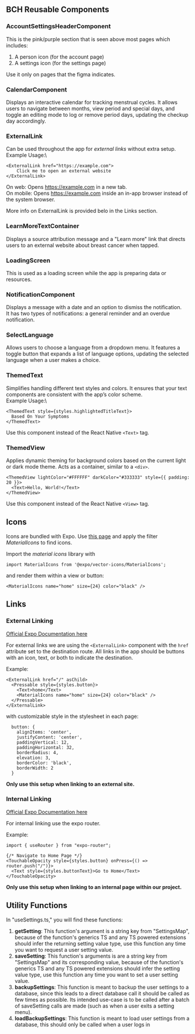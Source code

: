 ## BCH Reusable Components

### AccountSettingsHeaderComponent

This is the pink/purple section that is seen above most pages which includes:

1. A person icon (for the account page)
2. A settings icon (for the settings page)

Use it only on pages that the figma indicates.

### CalendarComponent

Displays an interactive calendar for tracking menstrual cycles. It allows users to navigate between months, view period and special days, and toggle an editing mode to log or remove period days, updating the checkup day accordingly.

### ExternalLink

Can be used throughout the app for _external links_ without extra setup.\
Example Usage:\

```
<ExternalLink href="https://example.com">
    Click me to open an external website
</ExternalLink>
```

On web: Opens https://example.com in a new tab.\
On mobile: Opens https://example.com inside an in-app browser instead of the system browser.

More info on ExternalLink is provided belo in the Links section.

### LearnMoreTextContainer

Displays a source attribution message and a "Learn more" link that directs users to an external website about breast cancer when tapped.

### LoadingScreen

This is used as a loading screen while the app is preparing data or resources.

### NotificationComponent

Displays a message with a date and an option to dismiss the notification.\
It has two types of notifications: a general reminder and an overdue notification.

### SelectLanguage

Allows users to choose a language from a dropdown menu. It features a toggle button that expands a list of language options, updating the selected language when a user makes a choice.

### ThemedText

Simplifies handling different text styles and colors. It ensures that your text components are consistent with the app’s color scheme.\
Example Usage:\

```
<ThemedText style={styles.highlightedTitleText}>
  Based On Your Symptoms
</ThemedText>
```

Use this component instead of the React Native `<Text>` tag.

### ThemedView

Applies dynamic theming for background colors based on the current light or dark mode theme. Acts as a container, similar to a `<div>`.

```
<ThemedView lightColor="#FFFFFF" darkColor="#333333" style={{ padding: 20 }}>
  <Text>Hello, World!</Text>
</ThemedView>
```

Use this component instead of the React Native `<View>` tag.

## Icons

Icons are bundled with Expo. Use [this page](https://icons.expo.fyi/Index) and apply the filter _MaterialIcons_ to find icons.

Import the _material icons_ library with

`import MaterialIcons from '@expo/vector-icons/MaterialIcons';`

and render them within a view or button:

`<MaterialIcons name="home" size={24} color="black" />`

## Links

### External Linking

[Official Expo Documentation here](https://docs.expo.dev/router/navigating-pages)

For external links we are using the `<ExternalLink>` component with the `href` attribute set to the destination route. All links in the app should be buttons with an icon, text, or both to indicate the destination.

Example:

```
<ExternalLink href="/" asChild>
  <Pressable style={styles.button}>
    <Text>home</Text>
    <MaterialIcons name="home" size={24} color="black" />
  </Pressable>
</ExternalLink>
```

with customizable style in the stylesheet in each page:

```
  button: {
    alignItems: 'center',
    justifyContent: 'center',
    paddingVertical: 12,
    paddingHorizontal: 32,
    borderRadius: 4,
    elevation: 3,
    borderColor: 'black',
    borderWidth: 2
  }
```

**Only use this setup when linking to an external site.**

### Internal Linking

[Official Expo Documentation here](https://docs.expo.dev/versions/latest/sdk/router/#userouter)

For internal linking use the expo router.

Example:

```
import { useRouter } from "expo-router";

{/* Navigate to Home Page */}
<TouchableOpacity style={styles.button} onPress={() => router.push("/")}>
  <Text style={styles.buttonText}>Go to Home</Text>
</TouchableOpacity>
```

**Only use this setup when linking to an internal page within our project.**

## Utility Functions

In "useSettings.ts," you will find these functions:

1. **getSetting**:
   This function's argument is a string key from "SettingsMap", because of the function's generics TS and any TS powered extensions should infer the returning setting value type, use this function any time you want to request a user setting value.
2. **saveSetting**:
   This function's arguments is are a string key from "SettingsMap" and its corresponding value, because of the function's generics TS and any TS powered extensions should infer the setting value type, use this function any time you want to set a user setting value.
3. **backupSettings**:
   This function is meant to backup the user settings to a database, since this leads to a direct database call it should be called as few times as possible. Its intended use-case is to be called after a batch of saveSetting calls are made (such as when a user exits a setting menu).
4. **loadBackupSettings**:
   This function is meant to load user settings from a database, this should only be called when a user logs in
